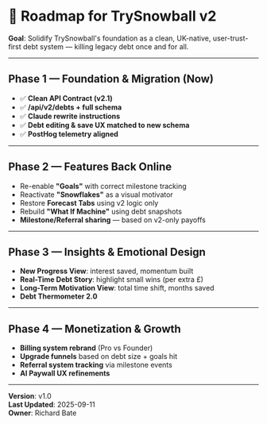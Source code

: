 # 📍 Roadmap for TrySnowball v2

**Goal**: Solidify TrySnowball's foundation as a clean, UK-native, user-trust-first debt system — killing legacy debt once and for all.

---

## Phase 1 — Foundation & Migration (Now)
- ✅ **Clean API Contract (v2.1)**
- ✅ **/api/v2/debts + full schema**
- ✅ **Claude rewrite instructions**
- ✅ **Debt editing & save UX matched to new schema**
- ✅ **PostHog telemetry aligned**

---

## Phase 2 — Features Back Online
- Re-enable **"Goals"** with correct milestone tracking
- Reactivate **"Snowflakes"** as a visual motivator
- Restore **Forecast Tabs** using v2 logic only
- Rebuild **"What If Machine"** using debt snapshots
- **Milestone/Referral sharing** — based on v2-only payoffs

---

## Phase 3 — Insights & Emotional Design
- **New Progress View**: interest saved, momentum built
- **Real-Time Debt Story**: highlight small wins (per extra £)
- **Long-Term Motivation View**: total time shift, months saved
- **Debt Thermometer 2.0**

---

## Phase 4 — Monetization & Growth
- **Billing system rebrand** (Pro vs Founder)
- **Upgrade funnels** based on debt size + goals hit
- **Referral system tracking** via milestone events
- **AI Paywall UX refinements**

---

**Version**: v1.0  
**Last Updated**: 2025-09-11  
**Owner**: Richard Bate